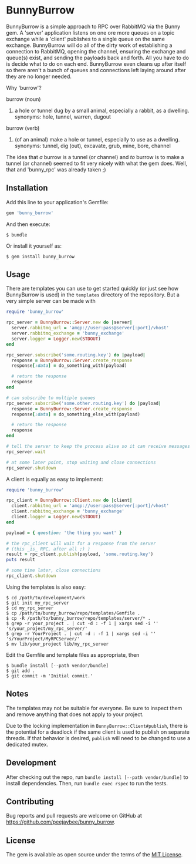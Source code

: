 # BunnyBurrow

BunnyBurrow is a simple approach to RPC over RabbitMQ via the Bunny gem.
A 'server' application listens on one ore more queues on a topic exchange
while a 'client' publishes to a single queue on the same exchange.
BunnyBurrow will do all of the dirty work of establishing a connection to
RabbitMQ, opening the channel, ensuring the exchange and queue(s) exist,
and sending the payloads back and forth. All you have to do is decide what
to do on each end. BunnyBurrow even cleans up after itself so there aren't
a bunch of queues and connections left laying around after they are no
longer needed.

Why 'burrow'?

burrow (noun)
1. a hole or tunnel dug by a small animal, especially a rabbit, as a dwelling.
   synonyms: hole, tunnel, warren, dugout

burrow (verb)
1. (of an animal) make a hole or tunnel, especially to use as a dwelling.
   synonyms:  tunnel, dig (out), excavate, grub, mine, bore, channel

The idea that _a_ burrow is a tunnel (or channel) and _to_ burrow is to
make a tunnel (or channel) seemed to fit very nicely with what the gem does.
Well, that and 'bunny_rpc' was already taken ;)

## Installation

Add this line to your application's Gemfile:

```ruby
gem 'bunny_burrow'
```

And then execute:

    $ bundle

Or install it yourself as:

    $ gem install bunny_burrow

## Usage

There are templates you can use to get started quickly (or just see how
BunnyBurrow is used) in the `templates` directory of the repository. But a
very simple server can be made with

```ruby
require 'bunny_burrow'

rpc_server = BunnyBurrow::Server.new do |server|
  server.rabbitmq_url = 'amqp://user:pass@server[:port]/vhost'
  server.rabbitmq_exchange = 'bunny_exchange'
  server.logger = Logger.new(STDOUT)
end

rpc_server.subscribe('some.routing.key') do |payload|
  response = BunnyBurrow::Server.create_response
  response[:data] = do_something_with(payload)

  # return the response
  response
end

# can subscribe to multiple queues
rpc_server.subscribe('some.other.routing.key') do |payload|
  response = BunnyBurrow::Server.create_response
  response[:data] = do_something_else_with(payload)

  # return the response
  response
end

# tell the server to keep the process alive so it can receive messages
rpc_server.wait

# at some later point, stop waiting and close connections
rpc_server.shutdown
```

A client is equally as easy to implement:

```ruby
require 'bunny_burrow'

rpc_client = BunnyBurrow::Client.new do |client|
  client.rabbitmq_url = 'amqp://user:pass@server[:port]/vhost'
  client.rabbitmq_exchange = 'bunny_exchange'
  client.logger = Logger.new(STDOUT)
end

payload = { question: 'the thing you want' }

# the rpc_client will wait for a response from the server
# (this _is_ RPC, after all ;) )
result = rpc_client.publish(payload, 'some.routing.key')
puts result

# some time later, close connections
rpc_client.shutdown
```

Using the templates is also easy:

```
$ cd /path/to/development/work
$ git init my_rpc_server
$ cd my_rpc_server
$ cp /path/to/bunny_burrow/repo/templates/Gemfile .
$ cp -R /path/to/bunny_burrow/repo/templates/server/* .
$ grep -r your_project . | cut -d : -f 1 | xargs sed -i '' 's/your_project/my_rpc_server/'
$ grep -r YourProject . | cut -d : -f 1 | xargs sed -i '' 's/YourProject/MyRPCServer/'
$ mv lib/your_project lib/my_rpc_server
```

Edit the Gemfile and template files as appropriate, then

```
$ bundle install [--path vendor/bundle]
$ git add .
$ git commit -m 'Initial commit.'
```

## Notes

The templates may not be suitable for everyone. Be sure to inspect them and remove anything
that does not apply to your project.

Due to the locking implementation in `BunnyBurrow::Client#publish`, there is the potential for a
deadlock if the same client is used to publish on separate threads. If that behavior is
desired, `publish` will need to be changed to use a dedicated mutex.

## Development

After checking out the repo, run `bundle install [--path vendor/bundle]` to install dependencies.
Then, run `bundle exec rspec` to run the tests.

## Contributing

Bug reports and pull requests are welcome on GitHub at https://github.com/peejaybee/bunny_burrow.

## License

The gem is available as open source under the terms of the [MIT License](http://opensource.org/licenses/MIT).

